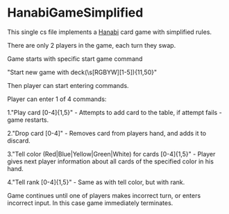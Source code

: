 # HanabiGameSimplified
This single cs file implements a [Hanabi](https://en.wikipedia.org/wiki/Hanabi_(card_game)) card game with simplified rules.

There are only 2 players in the game, each turn they swap.

Game starts with specific start game command

"Start new game with deck(\s[RGBYW][1-5]){11,50}"

Then player can start entering commands.

Player can enter 1 of 4 commands:

1."Play card [0-4]{1,5}" - 
Attempts to add card to the table, if attempt fails - game restarts.

2."Drop card [0-4]" - 
Removes card from players hand, and adds it to discard.

3."Tell color (Red|Blue|Yellow|Green|White) for cards [0-4]{1,5}" - 
Player gives next player information about all cards of the specified color in his hand.

4."Tell rank [0-4]{1,5}" - 
Same as with tell color, but with rank.

Game continues until one of players makes incorrect turn, or enters incorrect input.
In this case game immediately terminates.

